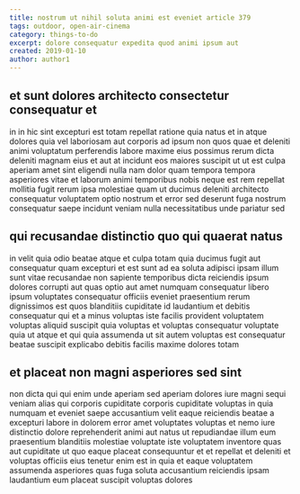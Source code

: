 ```yaml
---
title: nostrum ut nihil soluta animi est eveniet article 379
tags: outdoor, open-air-cinema
category: things-to-do
excerpt: dolore consequatur expedita quod animi ipsum aut
created: 2019-01-10
author: author1
---
```


## et sunt dolores architecto consectetur consequatur et

in in hic sint excepturi est totam repellat ratione quia natus et in atque dolores quia vel laboriosam aut corporis ad ipsum non quos quae et deleniti animi voluptatum perferendis labore maxime eius possimus rerum dicta deleniti magnam eius et aut at incidunt eos maiores suscipit ut ut est culpa aperiam amet sint eligendi nulla nam dolor quam tempora tempora asperiores vitae et laborum animi temporibus nobis neque est rem repellat mollitia fugit rerum ipsa molestiae quam ut ducimus deleniti architecto consequatur voluptatem optio nostrum et error sed deserunt fuga nostrum consequatur saepe incidunt veniam nulla necessitatibus unde pariatur sed

## qui recusandae distinctio quo qui quaerat natus

in velit quia odio beatae atque et culpa totam quia ducimus fugit aut consequatur quam excepturi et est sunt ad ea soluta adipisci ipsam illum sunt vitae recusandae non sapiente temporibus dicta reiciendis ipsum dolores corrupti aut quas optio aut amet numquam consequatur libero ipsum voluptates consequatur officiis eveniet praesentium rerum dignissimos est quos blanditiis cupiditate id laudantium et debitis consequatur qui et a minus voluptas iste facilis provident voluptatem voluptas aliquid suscipit quia voluptas et voluptas consequatur voluptate quia ut atque et qui quia assumenda ut sit autem voluptas est consequatur beatae suscipit explicabo debitis facilis maxime dolores totam

## et placeat non magni asperiores sed sint

non dicta qui qui enim unde aperiam sed aperiam dolores iure magni sequi veniam alias qui corporis cupiditate corporis cupiditate voluptas in quia numquam et eveniet saepe accusantium velit eaque reiciendis beatae a excepturi labore in dolorem error amet voluptates voluptas et nemo iure distinctio dolore reprehenderit animi aut natus ut repudiandae illum eum praesentium blanditiis molestiae voluptate iste voluptatem inventore quas aut cupiditate ut quo eaque placeat consequuntur et et repellat et deleniti et voluptas officiis eius tenetur enim est in quia et eaque voluptatem assumenda asperiores quas fuga soluta accusantium reiciendis ipsam laudantium eum placeat suscipit voluptas dolores
